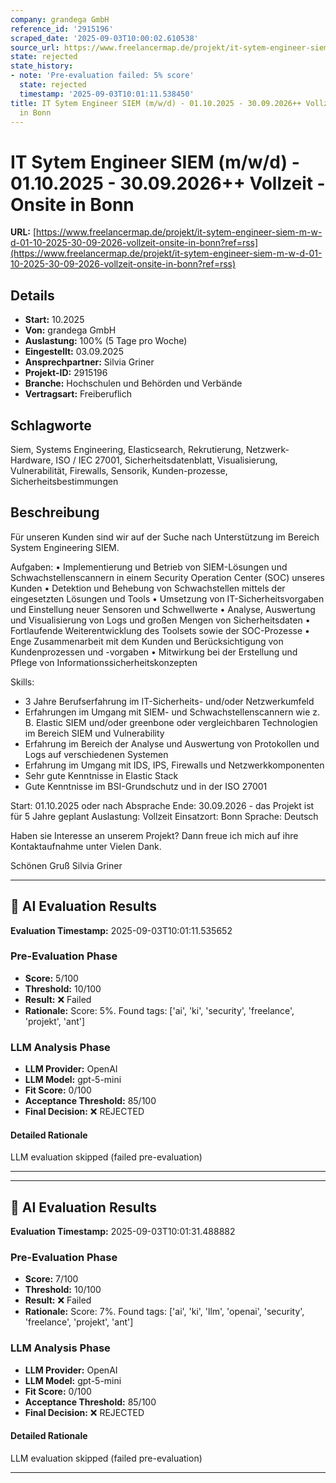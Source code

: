 ```yaml
---
company: grandega GmbH
reference_id: '2915196'
scraped_date: '2025-09-03T10:00:02.610538'
source_url: https://www.freelancermap.de/projekt/it-sytem-engineer-siem-m-w-d-01-10-2025-30-09-2026-vollzeit-onsite-in-bonn?ref=rss
state: rejected
state_history:
- note: 'Pre-evaluation failed: 5% score'
  state: rejected
  timestamp: '2025-09-03T10:01:11.538450'
title: IT Sytem Engineer SIEM (m/w/d) - 01.10.2025 - 30.09.2026++ Vollzeit - Onsite
  in Bonn
---
```



# IT Sytem Engineer SIEM (m/w/d) - 01.10.2025 - 30.09.2026++ Vollzeit - Onsite in Bonn
**URL:** [https://www.freelancermap.de/projekt/it-sytem-engineer-siem-m-w-d-01-10-2025-30-09-2026-vollzeit-onsite-in-bonn?ref=rss](https://www.freelancermap.de/projekt/it-sytem-engineer-siem-m-w-d-01-10-2025-30-09-2026-vollzeit-onsite-in-bonn?ref=rss)
## Details
- **Start:** 10.2025
- **Von:** grandega GmbH
- **Auslastung:** 100% (5 Tage pro Woche)
- **Eingestellt:** 03.09.2025
- **Ansprechpartner:** Silvia Griner
- **Projekt-ID:** 2915196
- **Branche:** Hochschulen und Behörden und Verbände
- **Vertragsart:** Freiberuflich

## Schlagworte
Siem, Systems Engineering, Elasticsearch, Rekrutierung, Netzwerk-Hardware, ISO / IEC 27001, Sicherheitsdatenblatt, Visualisierung, Vulnerabilität, Firewalls, Sensorik, Kunden-prozesse, Sicherheitsbestimmungen

## Beschreibung
Für unseren Kunden sind wir auf der Suche nach Unterstützung im Bereich System Engineering SIEM.

Aufgaben:
• Implementierung und Betrieb von SIEM-Lösungen und Schwachstellenscannern in einem Security Operation Center (SOC) unseres Kunden
• Detektion und Behebung von Schwachstellen mittels der eingesetzten Lösungen und Tools
• Umsetzung von IT-Sicherheitsvorgaben und Einstellung neuer Sensoren und Schwellwerte
• Analyse, Auswertung und Visualisierung von Logs und großen Mengen von Sicherheitsdaten
• Fortlaufende Weiterentwicklung des Toolsets sowie der SOC-Prozesse
• Enge Zusammenarbeit mit dem Kunden und Berücksichtigung von Kundenprozessen und -vorgaben
• Mitwirkung bei der Erstellung und Pflege von Informationssicherheitskonzepten

Skills:
- 3 Jahre Berufserfahrung im IT-Sicherheits- und/oder Netzwerkumfeld
- Erfahrungen im Umgang mit SIEM- und Schwachstellenscannern wie z. B. Elastic SIEM und/oder greenbone oder vergleichbaren Technologien im Bereich SIEM und Vulnerability
- Erfahrung im Bereich der Analyse und Auswertung von Protokollen und Logs auf verschiedenen Systemen
- Erfahrung im Umgang mit IDS, IPS, Firewalls und Netzwerkkomponenten
- Sehr gute Kenntnisse in Elastic Stack
- Gute Kenntnisse im BSI-Grundschutz und in der ISO 27001

Start: 01.10.2025 oder nach Absprache
Ende: 30.09.2026 - das Projekt ist für 5 Jahre geplant
Auslastung: Vollzeit
Einsatzort: Bonn
Sprache: Deutsch

Haben sie Interesse an unserem Projekt? Dann freue ich mich auf ihre Kontaktaufnahme unter Vielen Dank.

Schönen Gruß
Silvia Griner

---

## 🤖 AI Evaluation Results

**Evaluation Timestamp:** 2025-09-03T10:01:11.535652

### Pre-Evaluation Phase
- **Score:** 5/100
- **Threshold:** 10/100
- **Result:** ❌ Failed
- **Rationale:** Score: 5%. Found tags: ['ai', 'ki', 'security', 'freelance', 'projekt', 'ant']

### LLM Analysis Phase
- **LLM Provider:** OpenAI
- **LLM Model:** gpt-5-mini
- **Fit Score:** 0/100
- **Acceptance Threshold:** 85/100
- **Final Decision:** ❌ REJECTED

#### Detailed Rationale
LLM evaluation skipped (failed pre-evaluation)

---


---

## 🤖 AI Evaluation Results

**Evaluation Timestamp:** 2025-09-03T10:01:31.488882

### Pre-Evaluation Phase
- **Score:** 7/100
- **Threshold:** 10/100
- **Result:** ❌ Failed
- **Rationale:** Score: 7%. Found tags: ['ai', 'ki', 'llm', 'openai', 'security', 'freelance', 'projekt', 'ant']

### LLM Analysis Phase
- **LLM Provider:** OpenAI
- **LLM Model:** gpt-5-mini
- **Fit Score:** 0/100
- **Acceptance Threshold:** 85/100
- **Final Decision:** ❌ REJECTED

#### Detailed Rationale
LLM evaluation skipped (failed pre-evaluation)

---
